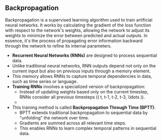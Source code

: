 ## Backpropagation
Backpropagation is a supervised learning algorithm used to train artificial neural networks. It works by calculating the gradient of the loss function with respect
to the network's weights, allowing the network to adjust its weights to minimize the error between predicted and actual outputs. In essence, it's the process of 
propagating error information backward through the network to refine its internal parameters. 

- **Recurrent Neural Networks (RNNs)** are designed to process sequential data.
- Unlike traditional neural networks, RNN outputs depend not only on the current input but also on previous inputs through a memory element.
- This memory allows RNNs to capture temporal dependencies in data, such as time series or language.
- **Training RNNs** involves a specialized version of backpropagation:
  - Instead of updating weights based only on the current timestep, RNNs consider all previous timesteps (\( t, t-1, t-2, t-3, \ldots \)).
  - 
- This training method is called **Backpropagation Through Time (BPTT)**:
  - BPTT extends traditional backpropagation to sequential data by "unfolding" the network over time.
  - Gradients are summed across all relevant time steps.
  - This enables RNNs to learn complex temporal patterns in sequential data.
